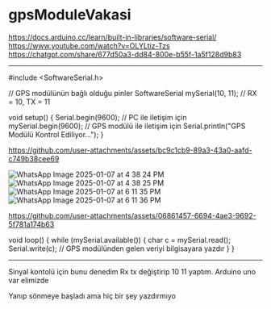 # gpsModuleVakasi
https://docs.arduino.cc/learn/built-in-libraries/software-serial/
https://www.youtube.com/watch?v=OLYLtiz-Tzs
https://chatgpt.com/share/677d50a3-dd84-800e-b55f-1a5f128d9b83


---- 
#include <SoftwareSerial.h>

// GPS modülünün bağlı olduğu pinler
SoftwareSerial mySerial(10, 11); // RX = 10, TX = 11

void setup() {
  Serial.begin(9600); // PC ile iletişim için
  mySerial.begin(9600); // GPS modülü ile iletişim için
  Serial.println("GPS Modülü Kontrol Ediliyor...");
}


https://github.com/user-attachments/assets/bc9c1cb9-89a3-43a0-aafd-c749b38cee69

![WhatsApp Image 2025-01-07 at 4 38 24 PM](https://github.com/user-attachments/assets/f60ed35e-ca76-4d4b-ab73-e2ab57ae44f1)
![WhatsApp Image 2025-01-07 at 4 38 25 PM](https://github.com/user-attachments/assets/506f0d6a-69e0-4e68-800b-54d046a375bd)
![WhatsApp Image 2025-01-07 at 6 11 35 PM](https://github.com/user-attachments/assets/73aa316d-b2d6-4d9c-ae90-4d63bec7b3ce)
![WhatsApp Image 2025-01-07 at 6 11 36 PM](https://github.com/user-attachments/assets/998ada98-0423-4008-b244-b44cb797ec9b)


https://github.com/user-attachments/assets/06861457-6694-4ae3-9692-5f781a174b63


void loop() {
  while (mySerial.available()) {
    char c = mySerial.read();
    Serial.write(c); // GPS modülünden gelen veriyi bilgisayara yazdır
  }
}

----
Sinyal kontolü için bunu denedim Rx tx değiştirip 10 11 yaptım. Arduino uno var elimizde

Yanıp sönmeye başladı ama hiç bir şey yazdırmıyo
